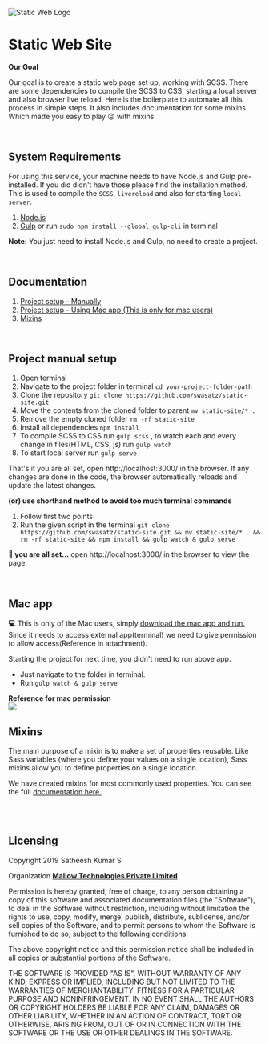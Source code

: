 ![Static Web Logo](https://satheesh-design.in/static-web-app/logo-sm.png "Static Web Logo")
# Static Web Site

**Our Goal**

Our goal is to create a static web page set up, working with SCSS. There are some dependencies to compile the SCSS to CSS, starting a local server and also browser live reload. Here is the boilerplate to automate all this process in simple steps. It also includes documentation for some mixins. Which made you easy to play :stuck_out_tongue_winking_eye: with mixins.

<br/>

## System Requirements
For using this service,  your machine needs to have Node.js and Gulp pre-installed. If you did didn't have those please find the installation method. This is used to compile the `SCSS`, `livereload` and also for starting `local server`.
1. [Node.js](https://nodejs.org/en/)
2. [Gulp](https://gulpjs.com/docs/en/getting-started/quick-start) or run `sudo npm install --global gulp-cli` in  terminal

**Note:** You just need to install Node.js and Gulp, no need to create a project. 

<br/>

Documentation
-------------
1. [Project setup - Manually](#project-manual-setup)
2. [Project setup - Using Mac app (This is only for mac users)](#mac-app)
3. [Mixins](#mixins)

<br/>

## Project manual setup
1. Open terminal
2. Navigate to the project folder in terminal `cd your-project-folder-path`
3. Clone the repository `git clone https://github.com/swasatz/static-site.git`
4. Move the contents from the cloned folder to parent `mv static-site/* . `
5. Remove the empty cloned folder `rm -rf static-site`
6. Install all dependencies `npm install`
7. To compile SCSS to CSS run `gulp scss` , to watch each and every change in files(HTML, CSS, js) run `gulp watch`
8. To start local server run `gulp serve`

That's it you are all set, open http://localhost:3000/ in the browser. If any changes are done in the code, the browser automatically reloads and update the latest changes.

**(or) use shorthand method to avoid too much terminal commands**

1. Follow first two points
2. Run the given script in the terminal `git clone https://github.com/swasatz/static-site.git && mv static-site/* . && rm -rf static-site && npm install && gulp watch & gulp serve`

**:clap: you are all set...** open http://localhost:3000/ in the browser to view the page.

<br/>

## Mac app
**:computer:**
This is only of the Mac users, simply [download the mac app and run.](https://satheesh-design.in/static-web-app/Static-web-setup.zip)
Since it needs to access external app(terminal) we need to give permission to allow access(Reference in attachment).

Starting the project for next time, you didn't need to run above app. 
- Just navigate to the folder in terminal.
- Run `gulp watch & gulp serve`

**Reference for mac permission**<br/>
<img src="https://satheesh-design.in/static-web-app/sw-privacy.png" style="max-width: 100%;">
<br/>

## Mixins
The main purpose of a mixin is to make a set of properties reusable. Like Sass variables (where you define your values on a single location), Sass mixins allow you to define properties on a single location.

We have created mixins for most commonly used properties.
You can see the full [documentation here.](https://github.com/swasatz/static-site/tree/master/scss)

<br/>
<br/> 

Licensing
---------
Copyright 2019 Satheesh Kumar S

Organization [**Mallow Technologies Private Limited**](https://www.mallow-tech.com/)

Permission is hereby granted, free of charge, to any person obtaining a copy of this software and associated documentation files (the "Software"), to deal in the Software without restriction, including without limitation the rights to use, copy, modify, merge, publish, distribute, sublicense, and/or sell copies of the Software, and to permit persons to whom the Software is furnished to do so, subject to the following conditions:

The above copyright notice and this permission notice shall be included in all copies or substantial portions of the Software.

THE SOFTWARE IS PROVIDED "AS IS", WITHOUT WARRANTY OF ANY KIND, EXPRESS OR IMPLIED, INCLUDING BUT NOT LIMITED TO THE WARRANTIES OF MERCHANTABILITY, FITNESS FOR A PARTICULAR PURPOSE AND NONINFRINGEMENT. IN NO EVENT SHALL THE AUTHORS OR COPYRIGHT HOLDERS BE LIABLE FOR ANY CLAIM, DAMAGES OR OTHER LIABILITY, WHETHER IN AN ACTION OF CONTRACT, TORT OR OTHERWISE, ARISING FROM, OUT OF OR IN CONNECTION WITH THE SOFTWARE OR THE USE OR OTHER DEALINGS IN THE SOFTWARE.

